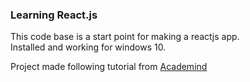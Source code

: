 ### Learning React.js

This code base is a start point for making a reactjs app.  
Installed and working for windows 10.  

Project made following tutorial from [Academind](https://www.youtube.com/watch?v=uextYhQGP6k)  